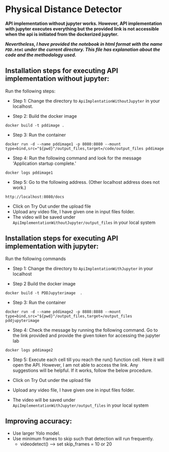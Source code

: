 # Physical Distance Detector

**API implementation without jupyter works. However, API implementation with jupyter executes everything but the provided link is not accessible when the api is initiated from the dockerized jupyter.**

_**Nevertheless, I have provided the notebook in html format with the name ```PDD.html```  under the current directory. This file has explanation about the code and the methodology used.**_

## Installation steps for executing API implementation without jupyter:


Run the following steps:

- Step 1: Change the directory to  ```ApiImplentationWithoutJupyter``` in your localhost.

- Step 2: Build the docker image
```
docker build -t pddimage . 
```
- Step 3: Run the container
```
docker run -d --name pddimage1 -p 8080:8080 --mount type=bind,src="${pwd}"/output_files,target=/code/output_files pddimage 

```
- Step 4: Run the following command and look for the message 'Application startup complete.'
```
docker logs pddimage1 
```

- Step 5: Go to the following address. (Other localhost address does not work.)

```
http://localhost:8080/docs 
```

-  Click on Try Out under the upload file
-  Upload any video file, I have given one in input files folder.
-  The video will be saved under ```ApiImplementationWithoutJupyter/output_files``` in your local system


## Installation steps for executing API implementation with jupyter:



Run the following commands

- Step 1: Change the directory to ```ApiImplentationWithJupyter``` in your localhost 

- Step 2  Build the docker image
```
docker build -t PDDJupyterimage  . 
```
- Step 3: Run the container
```
docker run -d --name pddimage2 -p 8888:8888 --mount type=bind,src="${pwd}"/output_files,target=/output_files pddjupyterimage  

```
- Step 4: Check the message by running the following command. Go to the link provided and provide the given token  for accessing the jupyter lab

```
docker logs pddimage2 
```

- Step 5: Execute each cell till you reach the run() function cell. Here it will open the API. However, I am not able to access the link. Any suggestions will be helpful. If it works, follow the below procedure.
  
-  Click on Try Out under the upload file
-  Upload any video file, I have given one in input files folder.
-  The video will be saved under ```ApiImplementationWithJupyter/output_files``` in your local system


## Improving accuracy:

- Use larger Yolo model.
- Use minimum frames to skip such that detection will run frequently. 
	- videodetect() --> set skip_frames = 10 or 20

